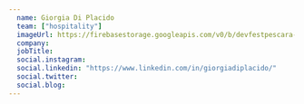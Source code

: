 ```yaml
---
  name: Giorgia Di Placido
  team: ["hospitality"]
  imageUrl: https://firebasestorage.googleapis.com/v0/b/devfestpescara-2023.appspot.com/o/team%2Fg-di-placido.jpg?alt=media&token=c8a67a38-411e-46b5-b442-a0f77bf77b87
  company: 
  jobTitle: 
  social.instagram: 
  social.linkedin: "https://www.linkedin.com/in/giorgiadiplacido/"
  social.twitter: 
  social.blog: 
---
```


